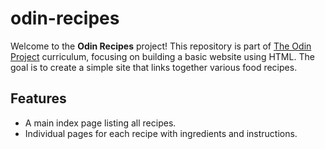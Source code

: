 # odin-recipes

Welcome to the **Odin Recipes** project! This repository is part of [The Odin Project](https://www.theodinproject.com/) curriculum, focusing on building a basic website using HTML. The goal is to create a simple site that links together various food recipes.

## Features

- A main index page listing all recipes.
- Individual pages for each recipe with ingredients and instructions.